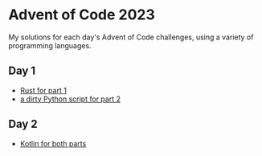 # Advent of Code 2023
My solutions for each day's Advent of Code challenges, using a variety of programming languages.

## Day 1
- [Rust for part 1](./Day1/src/main.rs)
- [a dirty Python script for part 2](./Day1/Part2.py)

## Day 2
- [Kotlin for both parts](./Day2/)